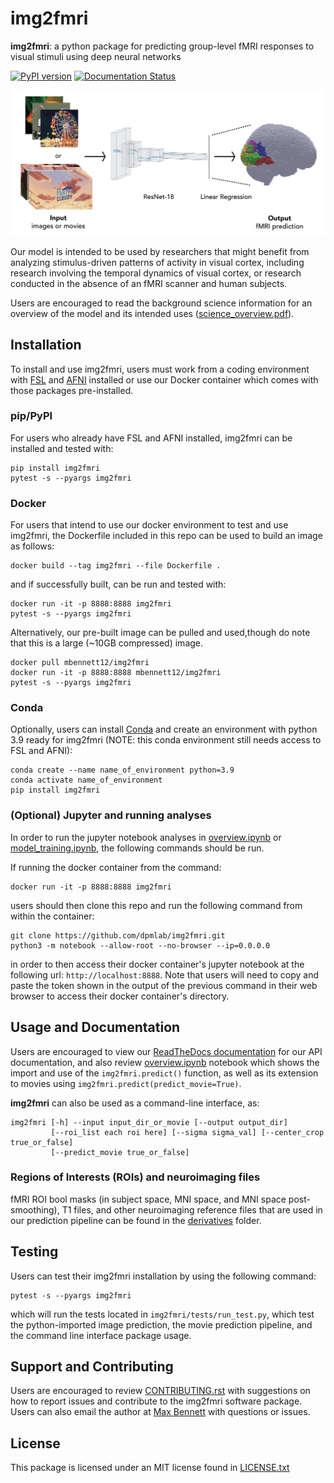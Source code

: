 # img2fmri

**img2fmri**: a python package for predicting group-level fMRI responses to visual stimuli using deep neural networks

[![PyPI version](https://badge.fury.io/py/img2fmri.svg)](https://badge.fury.io/py/img2fmri) [![Documentation Status](https://readthedocs.org/projects/img2fmri/badge/?version=latest)](https://img2fmri.readthedocs.io/en/latest/?badge=latest)

<img src="https://raw.githubusercontent.com/dpmlab/img2fmri/main/model_overview.png" width="700" class="center"/>

Our model is intended to be used by researchers that might benefit from analyzing stimulus-driven patterns of activity in visual cortex, including research involving the temporal dynamics of visual cortex, or research conducted in the absence of an fMRI scanner and human subjects.

Users are encouraged to read the background science information for an overview of the model and its intended uses ([science_overview.pdf](science_overview.pdf)).

## Installation
To install and use img2fmri, users must work from a coding environment with [FSL](https://fsl.fmrib.ox.ac.uk/fsl/fslwiki/FslInstallation) and [AFNI](https://afni.nimh.nih.gov/pub/dist/doc/htmldoc/background_install/main_toc.html) installed or use our Docker container which comes with those packages pre-installed. 

### pip/PyPI

For users who already have FSL and AFNI installed, img2fmri can be installed and tested with:

    pip install img2fmri
    pytest -s --pyargs img2fmri

### Docker

For users that intend to use our docker environment to test and use img2fmri, the Dockerfile included in this repo can be used to build an image as follows:

    docker build --tag img2fmri --file Dockerfile .

and if successfully built, can be run and tested with:

    docker run -it -p 8888:8888 img2fmri
    pytest -s --pyargs img2fmri

Alternatively, our pre-built image can be pulled and used,though do note that this is a large (~10GB compressed) image.

    docker pull mbennett12/img2fmri
    docker run -it -p 8888:8888 mbennett12/img2fmri
    pytest -s --pyargs img2fmri

### Conda

Optionally, users can install [Conda](https://docs.conda.io/en/latest/) and create an environment with python 3.9 ready for img2fmri (NOTE: this conda environment still needs access to FSL and AFNI): 

    conda create --name name_of_environment python=3.9
    conda activate name_of_environment
    pip install img2fmri

### (Optional) Jupyter and running analyses
In order to run the jupyter notebook analyses in [overview.ipynb](overview.ipynb) or 
[model_training.ipynb](model_training/model_training.ipynb), the following commands should be run.

If running the docker container from the command:

    docker run -it -p 8888:8888 img2fmri

users should then clone this repo and run the following command from within the container:

    git clone https://github.com/dpmlab/img2fmri.git
    python3 -m notebook --allow-root --no-browser --ip=0.0.0.0

in order to then access their docker container's jupyter notebook at the following url: `http://localhost:8888`. 
Note that users will need to copy and paste the token shown in the output of the previous command in their
 web browser to access their docker container's directory.

## Usage and Documentation
Users are encouraged to view our [ReadTheDocs documentation](https://img2fmri.readthedocs.io/en/latest/) 
for our API documentation, and also review [overview.ipynb](overview.ipynb) notebook which shows the import 
and use of the `img2fmri.predict()` function, as well as its extension to movies using 
`img2fmri.predict(predict_movie=True)`.

**img2fmri** can also be used as a command-line interface, as:

    img2fmri [-h] --input input_dir_or_movie [--output output_dir]
             [--roi_list each roi here] [--sigma sigma_val] [--center_crop true_or_false]
             [--predict_movie true_or_false]
             
### Regions of Interests (ROIs) and neuroimaging files
fMRI ROI bool masks (in subject space, MNI space, and MNI space post-smoothing), T1 files, and other 
neuroimaging reference files that are used in our prediction pipeline can be found in the [derivatives](derivatives) folder.
             
## Testing
Users can test their img2fmri installation by using the following command:

    pytest -s --pyargs img2fmri

which will run the tests located in `img2fmri/tests/run_test.py`, which test the python-imported image prediction, the movie prediction pipeline, and the command line interface package usage.

## Support and Contributing
Users are encouraged to review [CONTRIBUTING.rst](CONTRIBUTING.rst) with suggestions on how to report issues and contribute to the img2fmri software package. Users can also email the author at [Max Bennett](mailto:mbb2176@columbia.edu) with questions or issues.

## License
This package is licensed under an MIT license found in [LICENSE.txt](LICENSE.txt)